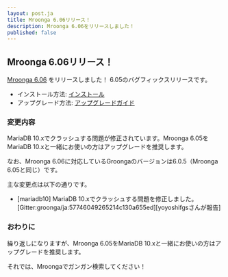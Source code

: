 ```yaml
---
layout: post.ja
title: Mroonga 6.06リリース！
description: Mroonga 6.06をリリースしました！
published: false
---
```


## Mroonga 6.06リリース！

[Mroonga 6.06](/ja/docs/news.html#release-6-06) をリリースしました！
6.05のバグフィックスリリースです。

* インストール方法: [インストール](/ja/docs/install.html)
* アップグレード方法: [アップグレードガイド](/ja/docs/upgrade.html)

### 変更内容

MariaDB 10.xでクラッシュする問題が修正されています。Mroonga 6.05をMariaDB 10.xと一緒にお使いの方はアップグレードを推奨します。

なお、Mroonga 6.06に対応しているGroongaのバージョンは6.0.5（Mroonga 6.05と同じ）です。

主な変更点は以下の通りです。

* [mariadb10] MariaDB 10.xでクラッシュする問題を修正しました。[Gitter:groonga/ja:57746049265214c130a655ed][yoyoshifgsさんが報告]

### おわりに

繰り返しになりますが、Mroonga 6.05をMariaDB 10.xと一緒にお使いの方はアップグレードを推奨します。

それでは、Mroongaでガンガン検索してください！
